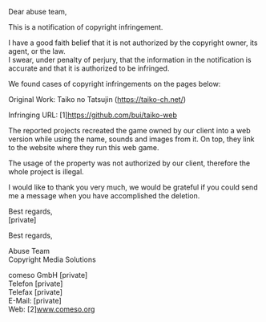 Dear abuse team,  
 
This is a notification of copyright infringement.

I have a good faith belief that it is not authorized by the copyright owner,
its agent, or the law.  
I swear, under penalty of perjury, that the information in the notification is
accurate and that it is authorized to be infringed.  
 
We found cases of copyright infringements on the pages below:

Original Work: Taiko no Tatsujin (https://taiko-ch.net/)

Infringing URL: [1]https://github.com/bui/taiko-web

The reported projects recreated the game owned by our client into a web
version while using the name, sounds and images from it. On top, they link to
the website where they run this web game.

The usage of the property was not authorized by our client, therefore the
whole project is illegal.

I would like to thank you very much, we would be grateful if you could send me
a message when you have accomplished the deletion.

Best regards,  
[private]  

Best regards,

Abuse Team  
Copyright Media Solutions

comeso GmbH
[private]  
Telefon [private]  
Telefax [private]  
E-Mail: [private]  
Web: [2]www.comeso.org
